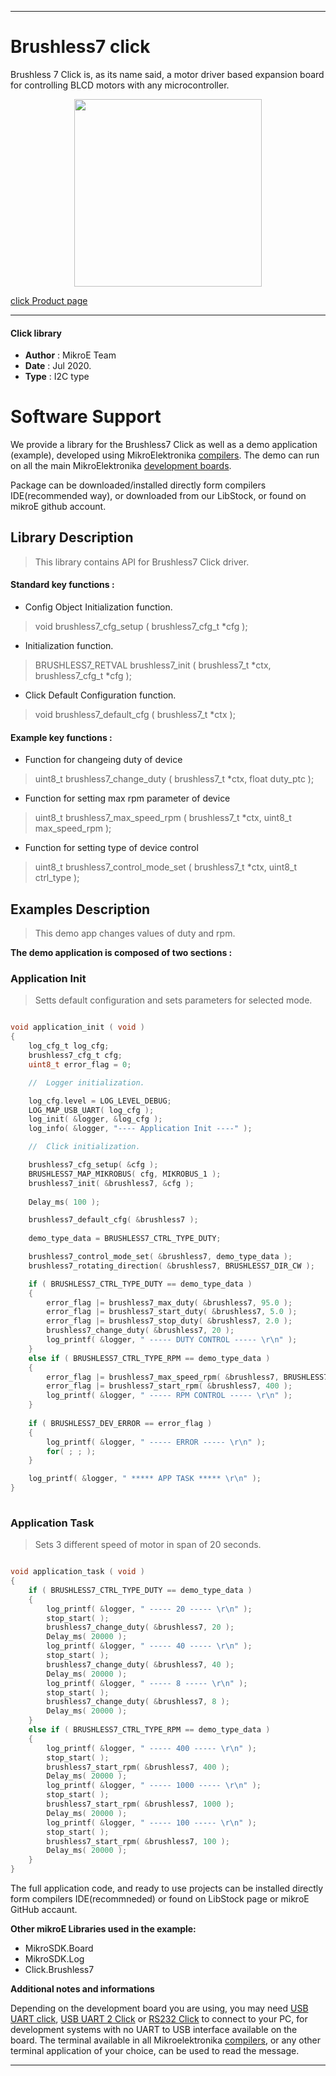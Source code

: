  
---
# Brushless7 click

Brushless 7 Click is, as its name said, a motor driver based expansion board for controlling BLCD motors with any microcontroller.

<p align="center">
  <img src="@{CLICK_IMAGE_LINK}" height=300px>
</p>


[click Product page](https://www.mikroe.com/brushless-7-click)

---


#### Click library 

- **Author**        : MikroE Team
- **Date**          : Jul 2020.
- **Type**          : I2C type


# Software Support

We provide a library for the Brushless7 Click 
as well as a demo application (example), developed using MikroElektronika 
[compilers](http://shop.mikroe.com/compilers). 
The demo can run on all the main MikroElektronika [development boards](http://shop.mikroe.com/development-boards).

Package can be downloaded/installed directly form compilers IDE(recommended way), or downloaded from our LibStock, or found on mikroE github account. 

## Library Description

> This library contains API for Brushless7 Click driver.

#### Standard key functions :

- Config Object Initialization function.
> void brushless7_cfg_setup ( brushless7_cfg_t *cfg ); 
 
- Initialization function.
> BRUSHLESS7_RETVAL brushless7_init ( brushless7_t *ctx, brushless7_cfg_t *cfg );

- Click Default Configuration function.
> void brushless7_default_cfg ( brushless7_t *ctx );


#### Example key functions :

- Function for changeing duty of device
> uint8_t brushless7_change_duty ( brushless7_t *ctx, float duty_ptc );
 
- Function for setting max rpm parameter of device
> uint8_t brushless7_max_speed_rpm ( brushless7_t *ctx, uint8_t max_speed_rpm );

- Function for setting type of device control
> uint8_t brushless7_control_mode_set ( brushless7_t *ctx, uint8_t ctrl_type );

## Examples Description

> This demo app changes values of duty and rpm.

**The demo application is composed of two sections :**

### Application Init 

> Setts default configuration and sets parameters for selected mode. 

```c

void application_init ( void )
{
    log_cfg_t log_cfg;
    brushless7_cfg_t cfg;
    uint8_t error_flag = 0;

    //  Logger initialization.

    log_cfg.level = LOG_LEVEL_DEBUG;
    LOG_MAP_USB_UART( log_cfg );
    log_init( &logger, &log_cfg );
    log_info( &logger, "---- Application Init ----" );

    //  Click initialization.

    brushless7_cfg_setup( &cfg );
    BRUSHLESS7_MAP_MIKROBUS( cfg, MIKROBUS_1 );
    brushless7_init( &brushless7, &cfg );
    
    Delay_ms( 100 );

    brushless7_default_cfg( &brushless7 );
    
    demo_type_data = BRUSHLESS7_CTRL_TYPE_DUTY;

    brushless7_control_mode_set( &brushless7, demo_type_data );
    brushless7_rotating_direction( &brushless7, BRUSHLESS7_DIR_CW );

    if ( BRUSHLESS7_CTRL_TYPE_DUTY == demo_type_data )
    {
        error_flag |= brushless7_max_duty( &brushless7, 95.0 );
        error_flag |= brushless7_start_duty( &brushless7, 5.0 );
        error_flag |= brushless7_stop_duty( &brushless7, 2.0 );
        brushless7_change_duty( &brushless7, 20 );
        log_printf( &logger, " ----- DUTY CONTROL ----- \r\n" );
    }
    else if ( BRUSHLESS7_CTRL_TYPE_RPM == demo_type_data )
    {
        error_flag |= brushless7_max_speed_rpm( &brushless7, BRUSHLESS7_MAX_SPEED_4096 );
        error_flag |= brushless7_start_rpm( &brushless7, 400 );
        log_printf( &logger, " ----- RPM CONTROL ----- \r\n" );
    }
    
    if ( BRUSHLESS7_DEV_ERROR == error_flag )
    {
        log_printf( &logger, " ----- ERROR ----- \r\n" );
        for( ; ; );
    }

    log_printf( &logger, " ***** APP TASK ***** \r\n" );
}
  
```

### Application Task

> Sets 3 different speed of motor in span of 20 seconds.

```c

void application_task ( void )
{
    if ( BRUSHLESS7_CTRL_TYPE_DUTY == demo_type_data )
    {
        log_printf( &logger, " ----- 20 ----- \r\n" );
        stop_start( );
        brushless7_change_duty( &brushless7, 20 );
        Delay_ms( 20000 );
        log_printf( &logger, " ----- 40 ----- \r\n" );
        stop_start( );
        brushless7_change_duty( &brushless7, 40 );
        Delay_ms( 20000 );
        log_printf( &logger, " ----- 8 ----- \r\n" );
        stop_start( );
        brushless7_change_duty( &brushless7, 8 );
        Delay_ms( 20000 );
    }
    else if ( BRUSHLESS7_CTRL_TYPE_RPM == demo_type_data )
    {
        log_printf( &logger, " ----- 400 ----- \r\n" );
        stop_start( );
        brushless7_start_rpm( &brushless7, 400 );
        Delay_ms( 20000 );
        log_printf( &logger, " ----- 1000 ----- \r\n" );
        stop_start( );
        brushless7_start_rpm( &brushless7, 1000 );
        Delay_ms( 20000 );
        log_printf( &logger, " ----- 100 ----- \r\n" );
        stop_start( );
        brushless7_start_rpm( &brushless7, 100 );
        Delay_ms( 20000 );
    }
}

```


The full application code, and ready to use projects can be  installed directly form compilers IDE(recommneded) or found on LibStock page or mikroE GitHub accaunt.

**Other mikroE Libraries used in the example:** 

- MikroSDK.Board
- MikroSDK.Log
- Click.Brushless7

**Additional notes and informations**

Depending on the development board you are using, you may need 
[USB UART click](http://shop.mikroe.com/usb-uart-click), 
[USB UART 2 Click](http://shop.mikroe.com/usb-uart-2-click) or 
[RS232 Click](http://shop.mikroe.com/rs232-click) to connect to your PC, for 
development systems with no UART to USB interface available on the board. The 
terminal available in all Mikroelektronika 
[compilers](http://shop.mikroe.com/compilers), or any other terminal application 
of your choice, can be used to read the message.



---
